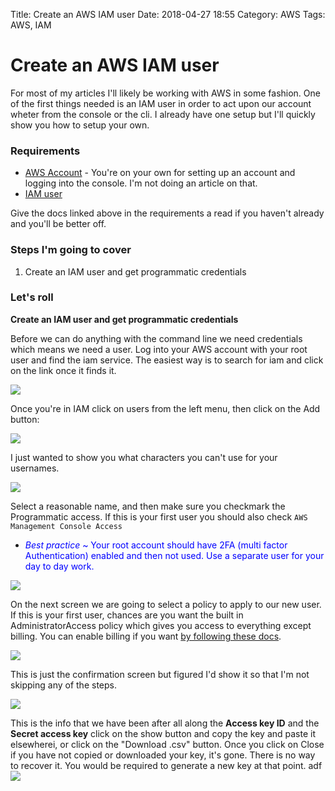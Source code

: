Title: Create an AWS IAM user
Date: 2018-04-27 18:55
Category: AWS
Tags: AWS, IAM

# Create an AWS IAM user

For most of my articles I'll likely be working with AWS in some fashion. One of the first things needed is an IAM user in order to act upon our account wheter from the console or the cli. I already have one setup but I'll quickly show you how to setup your own.

### Requirements

* [AWS Account](https://portal.aws.amazon.com/billing/signup#/start) - You're on your own for setting up an account and logging into the console. I'm not doing an article on that.
* [IAM user](https://docs.aws.amazon.com/IAM/latest/UserGuide/id_users_create.html)

Give the docs linked above in the requirements a read if you haven't already and you'll be better off.

### Steps I'm going to cover

1. Create an IAM user and get programmatic credentials 
 
### Let's roll

**Create an IAM user and get programmatic credentials**

Before we can do anything with the command line we need credentials which means we need a user. Log into your AWS account with your root user and find the iam service. The easiest way is to search for iam and click on the link once it finds it. 

<img class="img_border_small" src="{filename}/images/iam_service.png" />

Once you're in IAM click on users from the left menu, then click on the Add button:

<img class="img_border_small"  src="{filename}/images/iam_menu.png" />

I just wanted to show you what characters you can't use for your usernames.

<img class="img_border_small"  src="{filename}/images/iam_create_user1.png" />

Select a reasonable name, and then make sure you checkmark the Programmatic access. If this is your first user you should also check `AWS Management Console Access`

* <span style="color:blue">*Best practice* ~ Your root account should have 2FA (multi factor Authentication) enabled and then not used. Use a separate user for your day to day work. </span>

<img class="img_border_small"  src="{filename}/images/iam_create_user2.png" />

On the next screen we are going to select a policy to apply to our new user. If this is your first user, chances are you want the built in AdministratorAccess policy which gives you access to everything except billing. You can enable billing if you want [by following these docs](https://docs.aws.amazon.com/awsaccountbilling/latest/aboutv2/grantaccess.html#ControllingAccessWebsite-Activate). 

<img class="img_border_small"  src="{filename}/images/iam_policy.png" />

This is just the confirmation screen but figured I'd show it so that I'm not skipping any of the steps. 

<img class="img_border_small"  src="{filename}/images/iam_confirm.png" />

This is the info that we have been after all along the **Access key ID** and the **Secret access key** click on the show button and copy the key and paste it elsewherei, or click on the "Download .csv" button. Once you click on Close if you have not copied or downloaded your key, it's gone. There is no way to recover it. You would be required to generate a new key at that point. 
adf
<img class="img_border_small"  src="{filename}/images/iam_the_good_stuff.png" />
